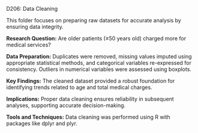 D206: Data Cleaning

This folder focuses on preparing raw datasets for accurate analysis by ensuring data integrity.

**Research Question:** Are older patients (≥50 years old) charged more for medical services?

**Data Preparation:** Duplicates were removed, missing values imputed using appropriate statistical methods, and categorical variables re-expressed for consistency. Outliers in numerical variables were assessed using boxplots.

**Key Findings:** The cleaned dataset provided a robust foundation for identifying trends related to age and total medical charges.

**Implications:** Proper data cleaning ensures reliability in subsequent analyses, supporting accurate decision-making.

**Tools and Techniques:** Data cleaning was performed using R with packages like dplyr and plyr.
